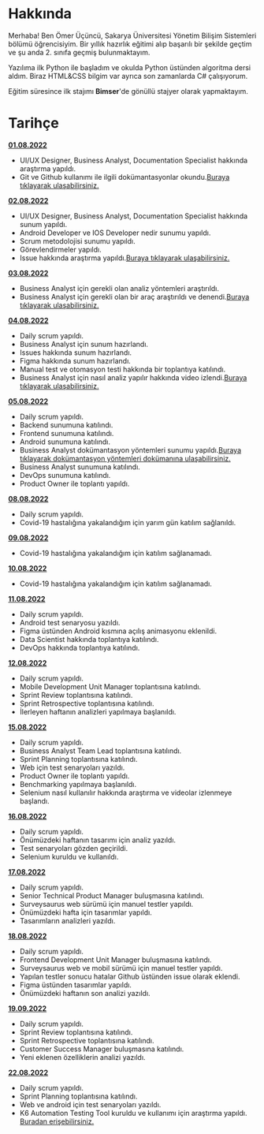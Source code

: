 ﻿# Hakkında

Merhaba! Ben Ömer Üçüncü, Sakarya Üniversitesi Yönetim Bilişim Sistemleri bölümü öğrencisiyim. Bir yıllık hazırlık eğitimi alıp başarılı bir şekilde geçtim ve şu anda 2. sınıfa geçmiş bulunmaktayım.

Yazılıma ilk Python ile başladım ve okulda Python üstünden algoritma dersi aldım. Biraz HTML&CSS bilgim var ayrıca son zamanlarda C# çalışıyorum.

Eğitim süresince ilk stajımı  **Bimser**'de gönüllü stajyer olarak yapmaktayım.




# Tarihçe
[**01.08.2022**](https://github.com/bimser-intern/docs/issues/105)

 - UI/UX Designer, Business Analyst, Documentation Specialist hakkında araştırma yapıldı.
 - Git ve Github kullanımı ile ilgili dokümantasyonlar okundu.[Buraya tıklayarak ulaşabilirsiniz.](https://bidb.itu.edu.tr/seyir-defteri/blog/2019/02/13/git)

[**02.08.2022**](https://github.com/bimser-intern/docs/issues/105)

 - UI/UX Designer, Business Analyst, Documentation Specialist hakkında sunum yapıldı.
 - Android Developer ve IOS Developer nedir sunumu yapıldı.
 - Scrum metodolojisi sunumu yapıldı.
 - Görevlendirmeler yapıldı.
 - Issue hakkında araştırma yapıldı.[Buraya tıklayarak ulaşabilirsiniz.](https://medium.com/@noteCe/5-github-g%C3%B6rev-y%C3%B6netimi-i%CC%87ssues-ve-organizasyon-1277ef74b409)

[**03.08.2022**](https://github.com/bimser-intern/docs/issues/105)

 - Business Analyst için gerekli olan analiz yöntemleri araştırıldı.
 - Business Analyst için gerekli olan bir araç araştırıldı ve denendi.[Buraya tıklayarak ulaşabilirsiniz.](https://www.figma.com/files/recent?fuid=1136558939572195768)

[**04.08.2022**](https://github.com/bimser-intern/docs/issues/121)

 - Daily scrum yapıldı.
 - Business Analyst için sunum hazırlandı.
 - Issues hakkında sunum hazırlandı.
 - Figma hakkında sunum hazırlandı.
 - Manual test ve otomasyon testi hakkında bir toplantıya katılındı.
 - Business Analyst için nasıl analiz yapılır hakkında video izlendi.[Buraya tıklayarak ulaşabilirsiniz.](https://www.youtube.com/watch?v=ji1sEscrqZs)

[**05.08.2022**](https://github.com/bimser-intern/docs/issues/162)

 - Daily scrum yapıldı.
 - Backend sunumuna katılındı.
 - Frontend sunumuna katılındı.
 - Android sunumuna katılındı.
 - Business Analyst dokümantasyon yöntemleri sunumu yapıldı.[Buraya tıklayarak dokümantasyon yöntemleri dokümanına ulaşabilirsiniz.](https://ba-works.com/blog/gereksinimlerin-dokumantasyonu-hakkinda-merak-edilenler/)
 - Business Analyst sunumuna katılındı.
 - DevOps sunumuna katılındı.
 - Product Owner ile toplantı yapıldı.

[**08.08.2022**](https://github.com/bimser-intern/docs/issues/162)

 - Daily scrum yapıldı.
 - Covid-19 hastalığına yakalandığım için yarım gün katılım sağlanıldı.

[**09.08.2022**](https://github.com/bimser-intern/docs/issues/162)

 - Covid-19 hastalığına yakalandığım için katılım sağlanamadı.

[**10.08.2022**](https://github.com/bimser-intern/docs/issues/162)
 
- Covid-19 hastalığına yakalandığım için katılım sağlanamadı.

[**11.08.2022**](https://github.com/bimser-intern/docs/issues/162)

 - Daily scrum yapıldı.
 - Android test senaryosu yazıldı.
 - Figma üstünden Android kısmına açılış animasyonu eklenildi.
 - Data Scientist hakkında toplantıya katılındı.
 - DevOps hakkında toplantıya katılındı.

[**12.08.2022**](https://github.com/bimser-intern/docs/issues/285)

 - Daily scrum yapıldı.
 - Mobile Development Unit Manager toplantısına katılındı.
 - Sprint Review toplantısına katılındı.
 - Sprint Retrospective toplantısına katılındı.
 - İlerleyen haftanın analizleri yapılmaya başlanıldı.

[**15.08.2022**](https://github.com/bimser-intern/docs/issues/308)

 - Daily scrum yapıldı.
 - Business Analyst Team Lead toplantısına katılındı.
 - Sprint Planning toplantısına katılındı.
 - Web için test senaryoları yazıldı.
 - Product Owner ile toplantı yapıldı.
 - Benchmarking yapılmaya başlanıldı.
 - Selenium nasıl kullanılır hakkında araştırma ve videolar izlenmeye başlandı.

 [**16.08.2022**](https://github.com/bimser-intern/docs/issues/329)

 - Daily scrum yapıldı.
 - Önümüzdeki haftanın tasarımı için analiz yazıldı.
 - Test senaryoları gözden geçirildi.
 - Selenium kuruldu ve kullanıldı.

 [**17.08.2022**](https://github.com/bimser-intern/docs/issues/347)

 - Daily scrum yapıldı.
 - Senior Technical Product Manager buluşmasına katılındı.
 - Surveysaurus web sürümü için manuel testler yapıldı.
 - Önümüzdeki hafta için tasarımlar yapıldı.
 - Tasarımların analizleri yazıldı.

 [**18.08.2022**](https://github.com/bimser-intern/docs/issues/360)

 - Daily scrum yapıldı.
 - Frontend Development Unit Manager buluşmasına katılındı.
 - Surveysaurus web ve mobil sürümü için manuel testler yapıldı.
 - Yapılan testler sonucu hatalar Github üstünden issue olarak eklendi.
 - Figma üstünden tasarımlar yapıldı.
 - Önümüzdeki haftanın son analizi yazıldı.

 [**19.09.2022**](https://github.com/bimser-intern/docs/issues/384)

 - Daily scrum yapıldı.
 - Sprint Review toplantısına katılındı.
 - Sprint Retrospective toplantısına katılındı.
 - Customer Success Manager buluşmasına katılındı.
 - Yeni eklenen özelliklerin analizi yazıldı.

 [**22.08.2022**](https://github.com/bimser-intern/docs/issues/400)

 - Daily scrum yapıldı.
 - Sprint Planning toplantısına katılındı.
 - Web ve android için test senaryoları yazıldı.
 - K6 Automation Testing Tool kuruldu ve kullanımı için araştırma yapıldı. [Buradan erişebilirsiniz.](https://k6.io/docs/)
